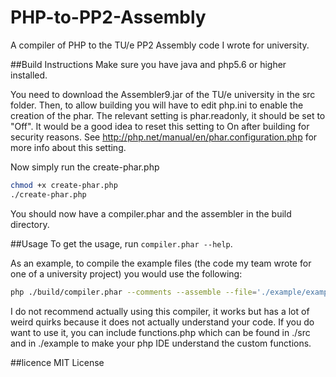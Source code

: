 # PHP-to-PP2-Assembly
A compiler of PHP to the TU/e PP2 Assembly code I wrote for university.

##Build Instructions
Make sure you have java and php5.6 or higher installed.

You need to download the Assembler9.jar of the TU/e university in the src folder. Then, to allow building you will have to edit php.ini to enable the creation of the phar. The relevant setting is phar.readonly, it should be set to "Off". It would be a good idea to reset this setting to On after building for security reasons. See http://php.net/manual/en/phar.configuration.php for more info about this setting.

Now simply run the create-phar.php
```bash
chmod +x create-phar.php
./create-phar.php
```

You should now have a compiler.phar and the assembler in the build directory.

##Usage
To get the usage, run `compiler.phar --help`.

As an example, to compile the example files (the code my team wrote for one of a university project) you would use the following:
```bash
php ./build/compiler.phar --comments --assemble --file='./example/example.php'
```

I do not recommend actually using this compiler, it works but has a lot of weird quirks because it does not actually understand your code.
If you do want to use it, you can include functions.php which can be found in ./src and in ./example to make your php IDE understand the custom functions.

##licence
MIT License